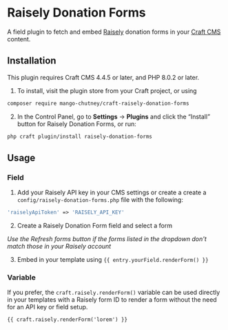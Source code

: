 # Raisely Donation Forms

A field plugin to fetch and embed [Raisely](https://raisely.com/) donation forms in your [Craft CMS](https://craftcms.com/) content.

## Installation

This plugin requires Craft CMS 4.4.5 or later, and PHP 8.0.2 or later.

1. To install, visit the plugin store from your Craft project, or using

```bash
composer require mango-chutney/craft-raisely-donation-forms
```

2. In the Control Panel, go to **Settings** → **Plugins** and click the “Install” button for Raisely Donation Forms, or run:

```bash
php craft plugin/install raisely-donation-forms
```

## Usage

### Field

1. Add your Raisely API key in your CMS settings or create a create a `config/raisely-donation-forms.php` file with the following:

```php
'raiselyApiToken' => 'RAISELY_API_KEY'
```

2. Create a Raisely Donation Form field and select a form

_Use the Refresh forms button if the forms listed in the dropdown don't match those in your Raisely account_

3. Embed in your template using `{{ entry.yourField.renderForm() }}`

### Variable

If you prefer, the `craft.raisely.renderForm()` variable can be used directly in your templates with a Raisely form ID to render a form without the need for an API key or field setup.

```twig
{{ craft.raisely.renderForm('lorem') }}
```
